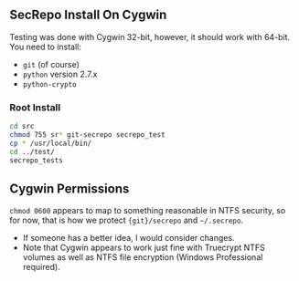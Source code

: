 ## SecRepo Install On Cygwin

Testing was done with Cygwin 32-bit, however, it should work with 64-bit.
You need to install:
   * `git` (of course)
   * `python` version 2.7.x
   * `python-crypto`


### Root Install

```sh
cd src
chmod 755 sr* git-secrepo secrepo_test
cp * /usr/local/bin/
cd ../test/
secrepo_tests
```

## Cygwin Permissions

`chmod 0600` appears to map to something reasonable in NTFS security, so for now, that is how we protect `{git}/secrepo` and `~/.secrepo`.
  * If someone has a better idea, I would consider changes.
  * Note that Cygwin appears to work just fine with Truecrypt NTFS volumes as well as NTFS file
    encryption (Windows Professional required).

